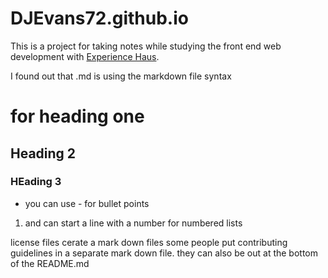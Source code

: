 # DJEvans72.github.io

This is a project for taking notes while studying the front end web development
with [Experience Haus](https://experiencehaus.com).

I found out that .md is using the markdown file syntax
# for heading one
## Heading 2
### HEading 3

- you can use - for bullet points
1. and can start a line with a number for numbered lists

license files cerate a mark down files
some people put contributing guidelines in a separate mark down file.
they can also be out at the bottom of the README.md
